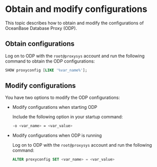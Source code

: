 Obtain and modify configurations 
=====================================================

This topic describes how to obtain and modify the configurations of OceanBase Database Proxy (ODP). 

Obtain configurations 
------------------------------------------

Log on to ODP with the `root@proxysys` account and run the following command to obtain the ODP configurations:

```sql
SHOW proxyconfig [LIKE '%var_name%'];
```



Modify configurations 
------------------------------------------

You have two options to modify the ODP configurations:

* Modify configurations when starting ODP

  Include the following option in your startup command:

  ```bash
  -o <var_name> = <var_value>
  ```

  

* Modify configurations when ODP is running

  Log on to ODP with the `root@proxysys` account and run the following command:

  ```sql
  ALTER proxyconfig SET <var_name> = <var_value>
  ```

  




